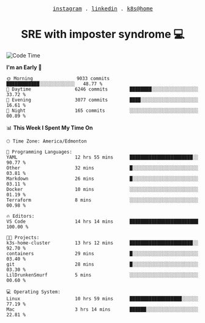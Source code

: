 <p align="center">
  <samp>
    <a href="https://www.instagram.com/lildrunkensmurf/">instagram</a> .
    <a href="https://www.linkedin.com/in/joryirving/">linkedin</a> .
    <a href="https://github.com/LilDrunkenSmurf/k3s-home-cluster">k8s@home</a>
  </samp>
</p>

<h1 align="center">
  SRE with imposter syndrome 💻
</h1>

<!--START_SECTION:waka-->
![Code Time](http://img.shields.io/badge/Code%20Time-89%20hrs%2049%20mins-blue)

**I'm an Early 🐤** 

```text
🌞 Morning                9033 commits        ████████████░░░░░░░░░░░░░   48.77 % 
🌆 Daytime                6246 commits        ████████░░░░░░░░░░░░░░░░░   33.72 % 
🌃 Evening                3077 commits        ████░░░░░░░░░░░░░░░░░░░░░   16.61 % 
🌙 Night                  165 commits         ░░░░░░░░░░░░░░░░░░░░░░░░░   00.89 % 
```


📊 **This Week I Spent My Time On** 

```text
🕑︎ Time Zone: America/Edmonton

💬 Programming Languages: 
YAML                     12 hrs 55 mins      ███████████████████████░░   90.77 % 
Other                    32 mins             █░░░░░░░░░░░░░░░░░░░░░░░░   03.81 % 
Markdown                 26 mins             █░░░░░░░░░░░░░░░░░░░░░░░░   03.11 % 
Docker                   10 mins             ░░░░░░░░░░░░░░░░░░░░░░░░░   01.19 % 
Terraform                8 mins              ░░░░░░░░░░░░░░░░░░░░░░░░░   00.98 % 

🔥 Editors: 
VS Code                  14 hrs 14 mins      █████████████████████████   100.00 % 

🐱‍💻 Projects: 
k3s-home-cluster         13 hrs 12 mins      ███████████████████████░░   92.70 % 
containers               29 mins             █░░░░░░░░░░░░░░░░░░░░░░░░   03.40 % 
git                      28 mins             █░░░░░░░░░░░░░░░░░░░░░░░░   03.30 % 
LilDrunkenSmurf          5 mins              ░░░░░░░░░░░░░░░░░░░░░░░░░   00.60 % 

💻 Operating System: 
Linux                    10 hrs 59 mins      ███████████████████░░░░░░   77.19 % 
Mac                      3 hrs 14 mins       ██████░░░░░░░░░░░░░░░░░░░   22.81 % 
```


<!--END_SECTION:waka-->